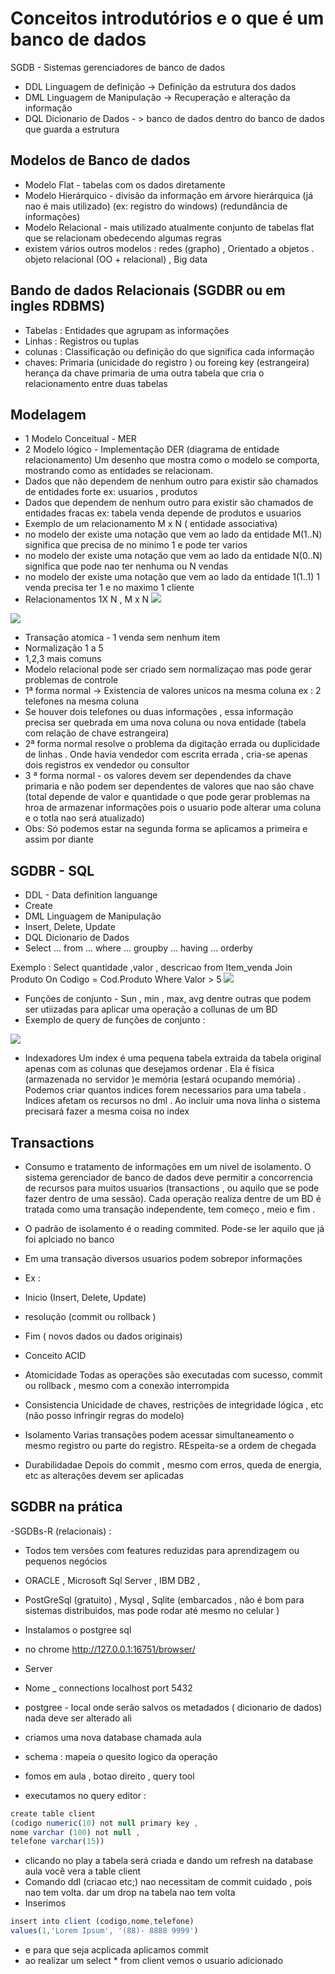 # Conceitos introdutórios e o que é um banco de dados

SGDB - Sistemas gerenciadores de banco de dados 

- DDL Linguagem de definição -> Definição da estrutura dos dados  
- DML Linguagem de Manipulação -> Recuperação e alteração da informação 
- DQL Dicionario de Dados  - > banco de dados dentro do banco de dados que guarda a estrutura 

## Modelos de Banco de dados 
- Modelo Flat - tabelas com os dados diretamente 
- Modelo Hierárquico  - divisão da informação em árvore hierárquica  (já nao é mais utilizado) (ex: registro do windows) (redundância de informações) 
- Modelo Relacional - mais utilizado atualmente conjunto de tabelas flat que se relacionam obedecendo algumas regras 
- existem vários outros modelos : redes (grapho) , Orientado a objetos . objeto relacional (OO + relacional) , Big data 

## Bando de dados Relacionais (SGDBR ou em ingles RDBMS) 

- Tabelas : Entidades que agrupam as informações 
- Linhas : Registros ou tuplas 
- colunas : Classificação ou definição do que significa cada informação 
- chaves:  Primaria (unicidade do registro ) ou   foreing key (estrangeira) herança da chave primaria de uma outra tabela que cria o relacionamento entre duas tabelas 

## Modelagem 

- 1 Modelo Conceitual - MER 
- 2 Modelo lógico - Implementação 
DER (diagrama de entidade relacionamento) Um desenho que mostra como o modelo se comporta, mostrando como as entidades se relacionam. 
- Dados que não dependem de nenhum outro para existir são chamados de entidades forte ex: usuarios , produtos 
- Dados que dependem de nenhum outro para existir são chamados de entidades fracas  ex: tabela venda depende de produtos e usuarios 
- Exemplo de um relacionamento M x N  ( entidade associativa) 
- no modelo der existe uma notação que vem ao lado da entidade M(1..N) significa que precisa de no minimo 1 e pode ter varios 
- no modelo der existe uma notação que vem ao lado da entidade N(0..N) significa que pode nao ter nenhuma ou N vendas  
- no modelo der existe uma notação que vem ao lado da entidade 1(1..1) 1 venda precisa ter 1 e no maximo 1 cliente 
-  Relacionamentos 1X N , M x N 
![](https://github.com/luizrosalba/FundamentosdeArquiteturadeSistemas/blob/master/Capturar3.PNG?raw=true)

![](https://github.com/luizrosalba/FundamentosdeArquiteturadeSistemas/blob/master/333.PNG?raw=true)
- Transação atomica - 1 venda sem nenhum item 
- Normalização 1 a 5 
- 1,2,3 mais comuns 
- Modelo relacional pode ser criado sem normalizaçao mas pode gerar problemas de controle 
- 1ª forma normal -> Existencia de valores unicos na mesma coluna ex : 2 telefones na mesma coluna 
- Se houver dois telefones ou duas informações , essa informação precisa ser quebrada em uma nova coluna ou nova entidade (tabela com relação de chave estrangeira) 
- 2ª forma normal  resolve o problema da digitação errada ou duplicidade de linhas . Onde havia vendedor com escrita errada , cria-se apenas dois registros ex vendedor ou consultor 
- 3 ª forma normal - os valores devem ser dependendes da chave primaria e não podem ser dependentes de valores que nao são chave (total depende de valor e quantidade o que pode gerar problemas na hroa de armazenar informações pois o usuario pode alterar uma coluna e o totla nao será atualizado) 
-  Obs: Só podemos estar na segunda forma se aplicamos a primeira e assim por diante 

## SGDBR - SQL 

- DDL - Data definition languange 
- Create 
- DML Linguagem de Manipulação 
- Insert, Delete, Update
- DQL Dicionario de Dados
- Select ... from ... where ... groupby ... having ... orderby 

Exemplo : Select quantidade ,valor , descricao from Item_venda Join Produto On Codigo = Cod.Produto Where Valor > 5 
![](https://github.com/luizrosalba/FundamentosdeArquiteturadeSistemas/blob/master/4444.PNG?raw=true)

- Funções de conjunto - Sun , min , max, avg dentre outras que podem ser utiizadas para aplicar uma operação a collunas de um BD 
- Exemplo de query de funções de conjunto : 

![](https://github.com/luizrosalba/FundamentosdeArquiteturadeSistemas/blob/master/55555.PNG?raw=true)

- Indexadores Um index é uma pequena tabela extraida da tabela original apenas com as colunas que desejamos ordenar . Ela é física (armazenada no servidor )e memória (estará ocupando memória) . Podemos criar quantos indices forem necessarios para uma tabela . Indices afetam os recursos no dml . Ao incluir uma nova linha o sistema precisará fazer a mesma coisa no index 


## Transactions 
- Consumo e tratamento de informações em um nivel de isolamento. O sistema gerenciador de banco de dados deve permitir a concorrencia de recursos para muitos usuarios (transactions , ou aquilo que se pode fazer dentro de uma sessão).  Cada operação realiza dentre de um BD é tratada como uma transação independente, tem começo , meio e fim . 
- O padrão de isolamento é o reading commited. Pode-se ler aquilo que já foi aplciado no banco 
- Em uma transação diversos usuarios podem sobrepor informações 
- Ex : 
- Inicio (Insert, Delete, Update) 
- resolução (commit ou rollback ) 
- Fim ( novos dados ou dados originais) 

- Conceito ACID 
- Atomicidade Todas as operações são executadas com sucesso, commit ou rollback , mesmo com a conexão interrompida 
- Consistencia Unicidade de chaves, restrições de integridade lógica , etc (não posso infringir regras do modelo) 
- Isolamento   Varias transações podem acessar simultaneamento o mesmo registro ou parte do registro. REspeita-se a ordem de chegada 
- Durabilidadae  Depois do commit , mesmo com erros, queda de energia, etc as alterações devem ser aplicadas 

## SGDBR na prática 

-SGDBs-R (relacionais) : 
-  Todos tem versões com features reduzidas para aprendizagem ou pequenos negócios 
-  ORACLE , Microsoft Sql Server , IBM DB2 , 
-  PostGreSql (gratuito) , Mysql , Sqlite (embarcados , não é bom para sistemas distribuidos, mas pode rodar até mesmo no celular ) 

- Instalamos o postgree sql 
- no chrome http://127.0.0.1:16751/browser/ 
- Server 
- Nome 
_ connections localhost port 5432 
- postgree - local onde serão salvos os metadados ( dicionario de dados) nada deve ser alterado ali 
- criamos uma nova database chamada aula 
- schema : mapeia o quesito logico da operação 
- fomos em aula , botao direito , query tool 
-  executamos no query editor :
```Javascript
create table client
(codigo numeric(10) not null primary key ,
nome varchar (100) not null , 
telefone varchar(15))
```
- clicando no play a tabela será criada e dando um refresh na database aula você vera a table client 
- Comando ddl (criacao etc;) nao necessitam de commit cuidado , pois nao tem volta. dar um drop na tabela nao tem volta 
- Inserimos 
```Javascript
insert into client (codigo,nome,telefone)
values(1,'Lorem Ipsum', '(88)- 8888 9999')
```
- e para que seja acplicada aplicamos commit 
- ao realizar um select * from client vemos o usuario adicionado 





